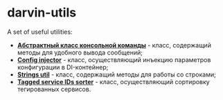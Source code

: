 # darvin-utils
A set of useful utilities:

- [**Абстрактный класс консольной команды**](/Command/AbstractContainerAwareCommand.php) - класс, содержащий методы для
 удобного вывода сообщений;
- [**Config injector**](/Resources/doc/config_injector.md) - класс, осуществляющий инъекцию параметров конфигурации в
 DI-контейнер;
- [**Strings util**](/Strings/StringsUtil.php) - класс, содержащий методы для работы со строками;
- [**Tagged service IDs sorter**](/Resources/doc/tagged_service_ids_sorter.md) - класс, осуществляющий сортировку
 тегированных сервисов.
